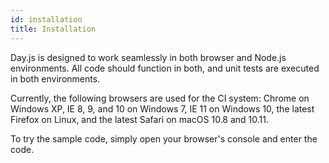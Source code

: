 ```yaml
---
id: installation
title: Installation
---
```


Day.js is designed to work seamlessly in both browser and Node.js environments. All code should function in both, and unit tests are executed in both environments.

Currently, the following browsers are used for the CI system: Chrome on Windows XP, IE 8, 9, and 10 on Windows 7, IE 11 on Windows 10, the latest Firefox on Linux, and the latest Safari on macOS 10.8 and 10.11.

To try the sample code, simply open your browser's console and enter the code.
